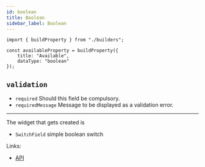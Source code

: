 ```yaml
---
id: boolean
title: Boolean
sidebar_label: Boolean
---
```


```tsx
import { buildProperty } from "./builders";

const availableProperty = buildProperty({
    title: "Available",
    dataType: "boolean"
});
```



## `validation`

* `required` Should this field be compulsory.
* `requiredMessage` Message to be displayed as a validation error.

---

The widget that gets created is
- `SwitchField` simple boolean switch

Links:
- [API](api/interfaces/booleanproperty)
